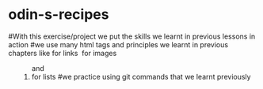 # odin-s-recipes
#With this exercise/project we put the skills we learnt in previous lessons in action 
#we use many html tags and principles we learnt in previous chapters like <a> for links <img> for images <ul> <ol> and <li> for lists 
#we practice using git commands that we learnt previously 
